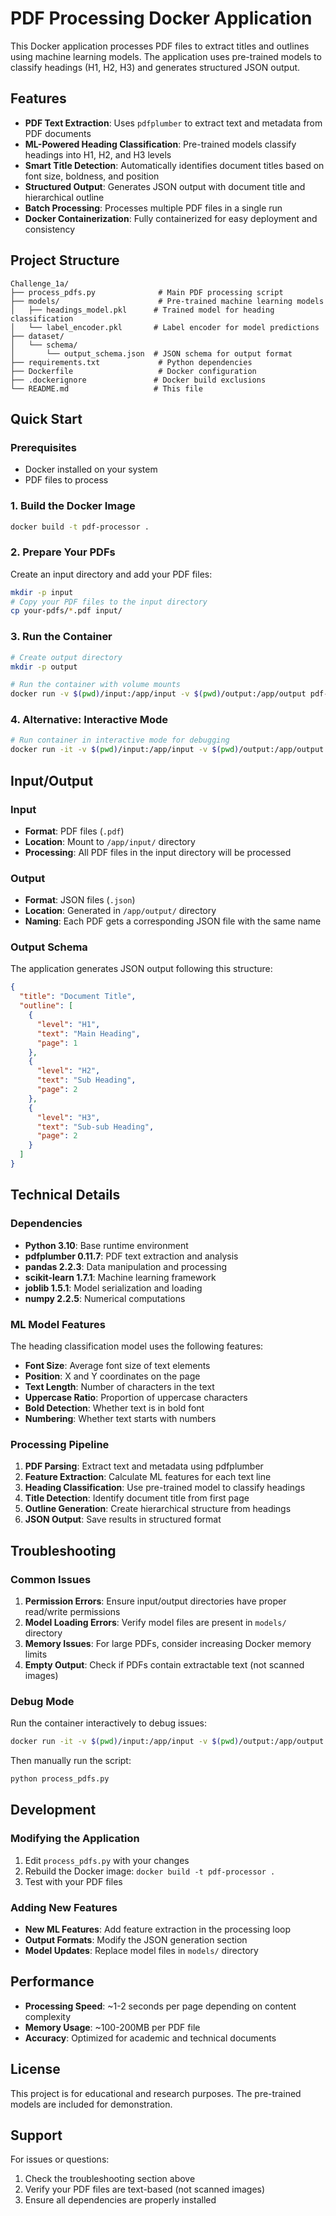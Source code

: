 # PDF Processing Docker Application

This Docker application processes PDF files to extract titles and outlines using machine learning models. The application uses pre-trained models to classify headings (H1, H2, H3) and generates structured JSON output.

## Features

- **PDF Text Extraction**: Uses `pdfplumber` to extract text and metadata from PDF documents
- **ML-Powered Heading Classification**: Pre-trained models classify headings into H1, H2, and H3 levels
- **Smart Title Detection**: Automatically identifies document titles based on font size, boldness, and position
- **Structured Output**: Generates JSON output with document title and hierarchical outline
- **Batch Processing**: Processes multiple PDF files in a single run
- **Docker Containerization**: Fully containerized for easy deployment and consistency

## Project Structure

```
Challenge_1a/
├── process_pdfs.py              # Main PDF processing script
├── models/                      # Pre-trained machine learning models
│   ├── headings_model.pkl      # Trained model for heading classification
│   └── label_encoder.pkl       # Label encoder for model predictions
├── dataset/
│   └── schema/
│       └── output_schema.json  # JSON schema for output format
├── requirements.txt             # Python dependencies
├── Dockerfile                   # Docker configuration
├── .dockerignore               # Docker build exclusions
└── README.md                   # This file
```

## Quick Start

### Prerequisites

- Docker installed on your system
- PDF files to process

### 1. Build the Docker Image

```bash
docker build -t pdf-processor .
```

### 2. Prepare Your PDFs

Create an input directory and add your PDF files:

```bash
mkdir -p input
# Copy your PDF files to the input directory
cp your-pdfs/*.pdf input/
```

### 3. Run the Container

```bash
# Create output directory
mkdir -p output

# Run the container with volume mounts
docker run -v $(pwd)/input:/app/input -v $(pwd)/output:/app/output pdf-processor
```

### 4. Alternative: Interactive Mode

```bash
# Run container in interactive mode for debugging
docker run -it -v $(pwd)/input:/app/input -v $(pwd)/output:/app/output pdf-processor /bin/bash
```

## Input/Output

### Input
- **Format**: PDF files (`.pdf`)
- **Location**: Mount to `/app/input/` directory
- **Processing**: All PDF files in the input directory will be processed

### Output
- **Format**: JSON files (`.json`)
- **Location**: Generated in `/app/output/` directory
- **Naming**: Each PDF gets a corresponding JSON file with the same name

### Output Schema

The application generates JSON output following this structure:

```json
{
  "title": "Document Title",
  "outline": [
    {
      "level": "H1",
      "text": "Main Heading",
      "page": 1
    },
    {
      "level": "H2", 
      "text": "Sub Heading",
      "page": 2
    },
    {
      "level": "H3",
      "text": "Sub-sub Heading", 
      "page": 2
    }
  ]
}
```

## Technical Details

### Dependencies

- **Python 3.10**: Base runtime environment
- **pdfplumber 0.11.7**: PDF text extraction and analysis
- **pandas 2.2.3**: Data manipulation and processing
- **scikit-learn 1.7.1**: Machine learning framework
- **joblib 1.5.1**: Model serialization and loading
- **numpy 2.2.5**: Numerical computations

### ML Model Features

The heading classification model uses the following features:
- **Font Size**: Average font size of text elements
- **Position**: X and Y coordinates on the page
- **Text Length**: Number of characters in the text
- **Uppercase Ratio**: Proportion of uppercase characters
- **Bold Detection**: Whether text is in bold font
- **Numbering**: Whether text starts with numbers

### Processing Pipeline

1. **PDF Parsing**: Extract text and metadata using pdfplumber
2. **Feature Extraction**: Calculate ML features for each text line
3. **Heading Classification**: Use pre-trained model to classify headings
4. **Title Detection**: Identify document title from first page
5. **Outline Generation**: Create hierarchical structure from headings
6. **JSON Output**: Save results in structured format

## Troubleshooting

### Common Issues

1. **Permission Errors**: Ensure input/output directories have proper read/write permissions
2. **Model Loading Errors**: Verify model files are present in `models/` directory
3. **Memory Issues**: For large PDFs, consider increasing Docker memory limits
4. **Empty Output**: Check if PDFs contain extractable text (not scanned images)

### Debug Mode

Run the container interactively to debug issues:

```bash
docker run -it -v $(pwd)/input:/app/input -v $(pwd)/output:/app/output pdf-processor /bin/bash
```

Then manually run the script:
```bash
python process_pdfs.py
```

## Development

### Modifying the Application

1. Edit `process_pdfs.py` with your changes
2. Rebuild the Docker image: `docker build -t pdf-processor .`
3. Test with your PDF files

### Adding New Features

- **New ML Features**: Add feature extraction in the processing loop
- **Output Formats**: Modify the JSON generation section
- **Model Updates**: Replace model files in `models/` directory

## Performance

- **Processing Speed**: ~1-2 seconds per page depending on content complexity
- **Memory Usage**: ~100-200MB per PDF file
- **Accuracy**: Optimized for academic and technical documents

## License

This project is for educational and research purposes. The pre-trained models are included for demonstration.

## Support

For issues or questions:
1. Check the troubleshooting section above
2. Verify your PDF files are text-based (not scanned images)
3. Ensure all dependencies are properly installed 